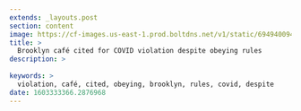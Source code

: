 ```yaml
--- 
extends: _layouts.post 
section: content 
image: https://cf-images.us-east-1.prod.boltdns.net/v1/static/694940094001/afa43946-93a8-4fda-83cb-083ac48932e9/5660e639-2e6c-4269-9f94-bf6df0a7b0f9/1280x720/match/image.jpg 
title: > 
  Brooklyn café cited for COVID violation despite obeying rules 
description: > 
   
keywords: > 
  violation, café, cited, obeying, brooklyn, rules, covid, despite 
date: 1603333366.2876968 
--- 
```

